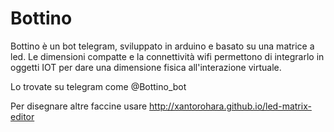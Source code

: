 # Bottino
Bottino è un bot telegram, sviluppato in arduino e basato su una matrice a led.
Le dimensioni compatte e la connettività wifi permettono di integrarlo in oggetti IOT per dare una dimensione fisica all'interazione virtuale.


Lo trovate su telegram come @Bottino_bot  


Per disegnare altre faccine usare http://xantorohara.github.io/led-matrix-editor
